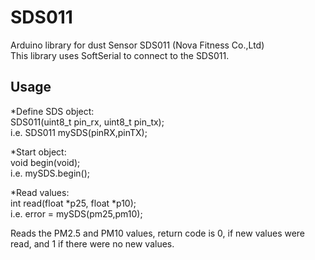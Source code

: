 # SDS011  
  
Arduino library for dust Sensor SDS011 (Nova Fitness Co.,Ltd)  
This library uses SoftSerial to connect to the SDS011.  
  
## Usage
  
*Define SDS object:  
SDS011(uint8_t pin_rx, uint8_t pin_tx);  
i.e. SDS011 mySDS(pinRX,pinTX);  
  
*Start object:  
void begin(void);  
i.e. mySDS.begin();  
  
*Read values:  
int read(float *p25, float *p10);  
i.e. error = mySDS(pm25,pm10);  
  
Reads the PM2.5 and PM10 values, return code is 0, if new values were read, and 1 if there were no new values.  
  
  
